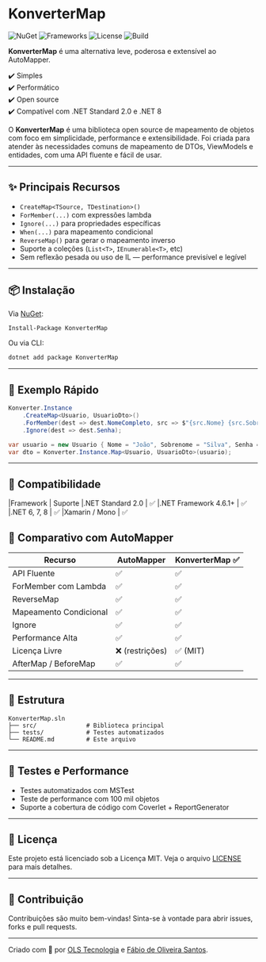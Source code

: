# KonverterMap

![NuGet](https://img.shields.io/nuget/v/KonverterMap.svg)
![Frameworks](https://img.shields.io/badge/.NET-Standard%202.0%20%7C%20.NET%208-blue)
![License](https://img.shields.io/github/license/olstecnologia/KonverterMap.svg)
![Build](https://github.com/olstecnologia/KonverterMap/actions/workflows/ci.yml/badge.svg)

**KonverterMap** é uma alternativa leve, poderosa e extensível ao AutoMapper.

✔️ Simples  
✔️ Performático  
✔️ Open source  
✔️ Compatível com .NET Standard 2.0 e .NET 8  


O **KonverterMap** é uma biblioteca open source de mapeamento de objetos com foco em simplicidade, performance e extensibilidade. Foi criada para atender às necessidades comuns de mapeamento de DTOs, ViewModels e entidades, com uma API fluente e fácil de usar.

---

## ✨ Principais Recursos

- `CreateMap<TSource, TDestination>()`
- `ForMember(...)` com expressões lambda
- `Ignore(...)` para propriedades específicas
- `When(...)` para mapeamento condicional
- `ReverseMap()` para gerar o mapeamento inverso
- Suporte a coleções (`List<T>`, `IEnumerable<T>`, etc)
- Sem reflexão pesada ou uso de IL — performance previsível e legível

---

## 📦 Instalação

Via [NuGet](https://www.nuget.org/packages/KonverterMap):

```bash
Install-Package KonverterMap
```

Ou via CLI:

```bash
dotnet add package KonverterMap
```

---

## 🚀 Exemplo Rápido

```csharp
Konverter.Instance
    .CreateMap<Usuario, UsuarioDto>()
    .ForMember(dest => dest.NomeCompleto, src => $"{src.Nome} {src.Sobrenome}")
    .Ignore(dest => dest.Senha);

var usuario = new Usuario { Nome = "João", Sobrenome = "Silva", Senha = "123" };
var dto = Konverter.Instance.Map<Usuario, UsuarioDto>(usuario);
```

---

## 🎯 Compatibilidade
|Framework |	Suporte
|.NET Standard 2.0 |	✅
|.NET Framework 4.6.1+ |	✅
|.NET 6, 7, 8 |	✅
|Xamarin / Mono |	✅


## 🔄 Comparativo com AutoMapper

| Recurso                | AutoMapper                    | KonverterMap ✅        |
|------------------------|-------------------------------|------------------------|
| API Fluente            | ✅                           | ✅                     |
| ForMember com Lambda   | ✅                           | ✅                     |
| ReverseMap             | ✅                           | ✅                     |
| Mapeamento Condicional | ✅                           | ✅                     |
| Ignore                 | ✅                           | ✅                     |
| Performance Alta       | ✅                           | ✅                     |
| Licença Livre          | ❌ (restrições)              | ✅ (MIT)               |
| AfterMap / BeforeMap	 | ✅	                       |✅            |

---

## 📁 Estrutura

```
KonverterMap.sln
├── src/              # Biblioteca principal
├── tests/            # Testes automatizados
└── README.md         # Este arquivo
```

---

## 🧪 Testes e Performance

- Testes automatizados com MSTest
- Teste de performance com 100 mil objetos
- Suporte a cobertura de código com Coverlet + ReportGenerator

---

## 📄 Licença

Este projeto está licenciado sob a Licença MIT. Veja o arquivo [LICENSE](LICENSE) para mais detalhes.

---

## 🙌 Contribuição

Contribuições são muito bem-vindas! Sinta-se à vontade para abrir issues, forks e pull requests.

---

Criado com 💙 por [OLS Tecnologia](https://www.olstecnologia.com.br) e [Fábio de Oliveira Santos](https://github.com/olstecnologia).
